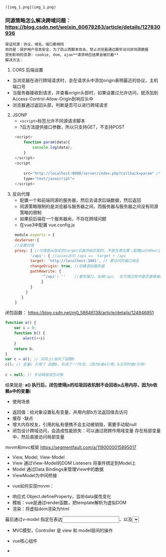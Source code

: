 	![img_1.png](img_1.png)
### 同源策略怎么解决跨域问题： https://blog.csdn.net/weixin_60678263/article/details/127830936
    保证同源：协议，域名，端口都相同 
    目的是：保护用户信息安全，为了防止跨脚本攻击，禁止浏览器通过脚步访问非同源数据 
    受到影响的资源: cookie, dom, ajax**请求响应结果会被拦截**
    解决方法：
1. CORS 后端设置
 - 当浏览器在进行跨域请求时，会在请求头中添加origin表明最近的协议，主机端口号
 - 当服务器接收到请求，并查看origin头部时，如果设置过允许访问，就添加到Access-Control-Allow-Origin到响应头中
 - 浏览器通过返回头部，判断是否可以进行跨域请求
2. JSONP
   - `<script>`标签允许不同源请求脚本
   - ?后方法提供接口参数，所以只支持GET，不支持POST
   ```javascript
    <script>
        function param(data){
            console.log(data);
        }
    </script>
    <script 
         
        src="http://localhost:8000/server/index.php?callback=param" /* 将param函数作为参数传递给服务器 */
        type="text/javascript">
    </script>
    ```
3. 反向代理
   - 配置一个和前端同源的服务器，然后去请求后端数据，然后返回
   - 同源策略限制的是浏览器与服务器之间，而服务器与服务器之间没有同源策略的限制
   - 如果前后端在一个服务器尚，不存在跨域问题
   - 在vue3中配置 vue.config.js
   ```javascript
    module.exports = {
    devServer:{
    //设置代理
    proxy: { //代理是从指定的target后面开始匹配的，不是任意位置；配置pathRewrite可以做替换
           '/api': { //axios访问 /api ==  target + /api
           target: 'http://localhost:3001', // 要访问的接口域名
           changeOrigin: true, //创建虚拟服务器
           pathRewrite: {
                '^/api': ''    //重写接口，去掉/api， 在代理过程中是否替换掉/api/路径
                }
           }
         }
       }
    }
   ```

闭包函数： https://blog.csdn.net/m0_58646138/article/details/124846951
```javascript
function a() {
    var i = 0;
    function b() {
        alert(++i)
    }
    return b;
}
var c = a(); // 实际上c指向了函数b
c(); // 变量c 引用了 函数b，形成了一个b包。（因为b被a引用，b又同时被c引用）

c = null; // 手动释放闭包对象

```
结果就是: **a() 执行后，闭包使得js的垃圾回收机制不会回收a占用内存，因为b依赖a中的变量i**
- 使用场景
* 返回值：给对象设置私有变量，并用内部b方法返回值去访问
* 缓存
-缺点
* 增大内存校友，引用的私有便携不会主动被销毁，需要手动赋null
* 闭包设计跨域访问，会造成性能损失：可以通过把跨作用域变量 存在局部变量中，然后直接访问局部变量



mvvm和mvc框架 https://segmentfault.com/a/1190000015895017
- View, Model, View-Model
- View 通过View-Model的DOM Listeners 将事件绑定到Model上
- Model 通过Data Bindings来管理View中的数据
- ViewModel为中间桥接

* vue如何实现mvvm：
- 响应式 Object.defineProperty，监听data属性变化
- 模板：vue是通过render函数，把template解析为虚拟DOM
- 渲染：将虚拟dom渲染为html

最后通过v-model 指定在表达<input>、<texarea>以及<select>元素上创建**双向数据绑定**
 - MVC模型，Controller 是 view 和 model层间的操作


* vue核心组件

* 

